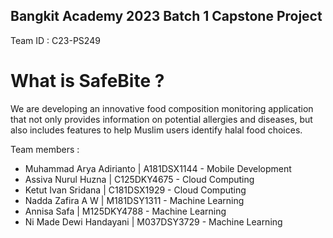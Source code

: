 ## Bangkit Academy 2023 Batch 1 Capstone Project

Team ID : C23-PS249

# What is SafeBite ?
We are developing an innovative food composition monitoring application that not only provides information on potential allergies and diseases, but also includes features to help Muslim users identify halal food choices.

Team members :
- Muhammad Arya Adirianto | A181DSX1144 - Mobile Development
- Assiva Nurul Huzna      | C125DKY4675 - Cloud Computing
- Ketut Ivan Sridana      | C181DSX1929 - Cloud Computing
- Nadda Zafira A W        | M181DSY1311 - Machine Learning
- Annisa Safa             | M125DKY4788 - Machine Learning
- Ni Made Dewi Handayani  | M037DSY3729 - Machine Learning
